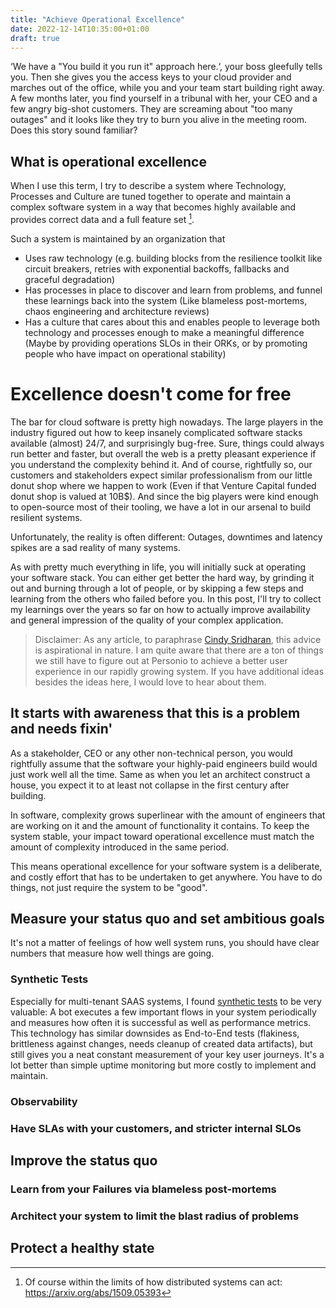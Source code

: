```yaml
---
title: "Achieve Operational Excellence"
date: 2022-12-14T10:35:00+01:00
draft: true
---
```


‘We have a "You build it you run it" approach here.‘, your boss gleefully tells you. Then she gives you the access keys to your cloud provider and marches out of the office, while you and your team start building right away. A few months later, you find yourself in a tribunal with her, your CEO and a few angry big-shot customers. They are screaming about "too many outages" and it looks like they try to burn you alive in the meeting room. Does this story sound familiar? 

## What is operational excellence

When I use this term, I try to describe a system where Technology, Processes and Culture are tuned together to operate and maintain a complex software system in a way that becomes highly available and provides correct data and a full feature set [^1]. 

Such a system is maintained by an organization that 
* Uses raw technology (e.g. building blocks from the resilience toolkit like circuit breakers, retries with exponential backoffs, fallbacks and graceful degradation) 
* Has processes in place to discover and learn from problems, and funnel these learnings back into the system (Like blameless post-mortems, chaos engineering and architecture reviews)
* Has a culture that cares about this and enables people to leverage both technology and processes enough to make a meaningful difference (Maybe by providing operations SLOs in their ORKs, or by promoting people who have impact on operational stability)

# Excellence doesn't come for free

The bar for cloud software is pretty high nowadays. The large players in the industry figured out how to keep insanely complicated software stacks available (almost) 24/7, and surprisingly bug-free. Sure, things could always run better and faster, but overall the web is a pretty pleasant experience if you understand the complexity behind it. And of course, rightfully so, our customers and stakeholders expect similar professionalism from our little donut shop where we happen to work (Even if that Venture Capital funded donut shop is valued at 10B$). And since the big players were kind enough to open-source most of their tooling, we have a lot in our arsenal to build resilient systems.

Unfortunately, the reality is often different: Outages, downtimes and latency spikes are a sad reality of many systems.

As with pretty much everything in life, you will initially suck at operating your software stack. You can either get better the hard way, by grinding it out and burning through a lot of people, or by skipping a few steps and learning from the others who failed before you. In this post, I'll try to collect my learnings over the years so far on how to actually improve availability and general impression of the quality of your complex application.

> Disclaimer: As any article, to paraphrase [Cindy Sridharan](https://twitter.com/copyconstruct), this advice is aspirational in nature. I am quite aware that there are a ton of things we still have to figure out at Personio to achieve a better user experience in our rapidly growing system. If you have additional ideas besides the ideas here, I would love to hear about them.

## It starts with awareness that this is a problem and needs fixin'

As a stakeholder, CEO or any other non-technical person, you would rightfully assume that the software your highly-paid engineers build would just work well all the time. Same as when you let an architect construct a house, you expect it to at least not collapse in the first century after building.

In software, complexity grows superlinear with the amount of engineers that are working on it and the amount of functionality it contains. To keep the system stable, your impact toward operational excellence must match the amount of complexity introduced in the same period.

This means operational excellence for your software system is a deliberate, and costly effort that has to be undertaken to get anywhere. You have to do things, not just require the system to be "good".

## Measure your status quo and set ambitious goals

It's not a matter of feelings of how well system runs, you should have clear numbers that measure how well things are going.



### Synthetic Tests

Especially for multi-tenant SAAS systems, I found [synthetic tests](https://www.datadoghq.com/knowledge-center/synthetic-testing/) to be very valuable: A bot executes a few important flows in your system periodically and measures how often it is successful as well as performance metrics. This technology has similar downsides as End-to-End tests (flakiness, brittleness against changes, needs cleanup of created data artifacts), but still gives you a neat constant measurement of your key user journeys. It's a lot better than simple uptime monitoring but more costly to implement and maintain.

### Observability

### Have SLAs with your customers, and stricter internal SLOs

## Improve the status quo

### Learn from your Failures via blameless post-mortems

### Architect your system to limit the blast radius of problems

## Protect a healthy state

[^1]: Of course within the limits of how distributed systems can act: https://arxiv.org/abs/1509.05393